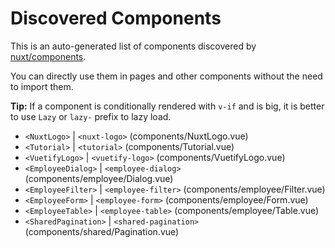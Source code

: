 # Discovered Components

This is an auto-generated list of components discovered by [nuxt/components](https://github.com/nuxt/components).

You can directly use them in pages and other components without the need to import them.

**Tip:** If a component is conditionally rendered with `v-if` and is big, it is better to use `Lazy` or `lazy-` prefix to lazy load.

- `<NuxtLogo>` | `<nuxt-logo>` (components/NuxtLogo.vue)
- `<Tutorial>` | `<tutorial>` (components/Tutorial.vue)
- `<VuetifyLogo>` | `<vuetify-logo>` (components/VuetifyLogo.vue)
- `<EmployeeDialog>` | `<employee-dialog>` (components/employee/Dialog.vue)
- `<EmployeeFilter>` | `<employee-filter>` (components/employee/Filter.vue)
- `<EmployeeForm>` | `<employee-form>` (components/employee/Form.vue)
- `<EmployeeTable>` | `<employee-table>` (components/employee/Table.vue)
- `<SharedPagination>` | `<shared-pagination>` (components/shared/Pagination.vue)
